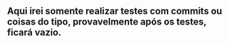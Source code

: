 ## Aqui irei somente realizar testes com commits ou coisas do tipo, provavelmente após os testes, ficará vazio.